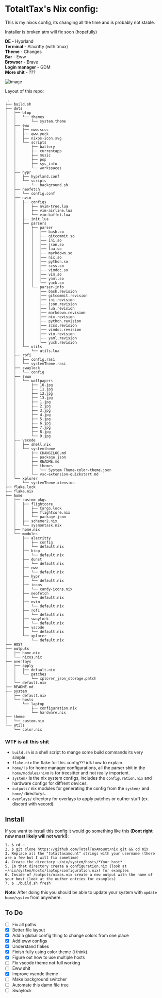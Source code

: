 # TotaltTax's Nix config:

This is my nixos config, its changing all the time and is probably not stable.

Installer is broken atm will fix soon (hopefully)

**DE** - Hyprland\
**Terminal** - Alacritty (with tmux)\
**Theme** - Changes\
**Bar** - Eww\
**Browser** - Brave\
**Login manager** - GDM\
**More shit** - ???

![image](https://github.com/TotalTaxAmount/nix/assets/64336456/0ce3764e-be0e-475a-8135-241fa65dd665)

Layout of this repo:

```
 .
├── build.sh
├── dots
│   ├── btop
│   │   └── themes
│   │       └── system.theme
│   ├── eww
│   │   ├── eww.scss
│   │   ├── eww.yuck
│   │   ├── nixos-icon.svg
│   │   └── scripts
│   │       ├── battery
│   │       ├── currentapp
│   │       ├── music
│   │       ├── pop
│   │       ├── sys_info
│   │       └── workspaces
│   ├── hypr
│   │   ├── hyprland.conf
│   │   └── scripts
│   │       └── background.sh
│   ├── neofetch
│   │   └── config.conf
│   ├── nvim
│   │   ├── configs
│   │   │   ├── nvim-tree.lua
│   │   │   ├── vim-airline.lua
│   │   │   └── vim-buffet.lua
│   │   ├── init.lua
│   │   ├── parsers
│   │   │   ├── parser
│   │   │   │   ├── bash.so
│   │   │   │   ├── gitcommit.so
│   │   │   │   ├── ini.so
│   │   │   │   ├── json.so
│   │   │   │   ├── lua.so
│   │   │   │   ├── markdown.so
│   │   │   │   ├── nix.so
│   │   │   │   ├── python.so
│   │   │   │   ├── scss.so
│   │   │   │   ├── vimdoc.so
│   │   │   │   ├── vim.so
│   │   │   │   ├── yaml.so
│   │   │   │   └── yuck.so
│   │   │   └── parser-info
│   │   │       ├── bash.revision
│   │   │       ├── gitcommit.revision
│   │   │       ├── ini.revision
│   │   │       ├── json.revision
│   │   │       ├── lua.revision
│   │   │       ├── markdown.revision
│   │   │       ├── nix.revision
│   │   │       ├── python.revision
│   │   │       ├── scss.revision
│   │   │       ├── vimdoc.revision
│   │   │       ├── vim.revision
│   │   │       ├── yaml.revision
│   │   │       └── yuck.revision
│   │   └── utils
│   │       └── utils.lua
│   ├── rofi
│   │   ├── config.rasi
│   │   └── systemTheme.rasi
│   ├── swaylock
│   │   └── config
│   ├── swww
│   │   └── wallpapers
│   │       ├── 10.jpg
│   │       ├── 11.jpg
│   │       ├── 12.jpg
│   │       ├── 13.jpg
│   │       ├── 1.jpg
│   │       ├── 2.jpg
│   │       ├── 3.jpg
│   │       ├── 4.jpg
│   │       ├── 5.jpg
│   │       ├── 6.jpg
│   │       ├── 7.jpg
│   │       ├── 8.jpg
│   │       └── 9.jpg
│   ├── vscode
│   │   ├── shell.nix
│   │   └── systemtheme
│   │       ├── CHANGELOG.md
│   │       ├── package.json
│   │       ├── README.md
│   │       ├── themes
│   │       │   └── System Theme-color-theme.json
│   │       └── vsc-extension-quickstart.md
│   └── xplorer
│       └── systemTheme.xtension
├── flake.lock
├── flake.nix
├── home
│   ├── custom-pkgs
│   │   ├── flightcore
│   │   │   ├── Cargo.lock
│   │   │   ├── flightcore.nix
│   │   │   └── package.json
│   │   ├── schemer2.nix
│   │   └── sysmontask.nix
│   ├── home.nix
│   └── modules
│       ├── alacritty
│       │   ├── config
│       │   └── default.nix
│       ├── btop
│       │   └── default.nix
│       ├── dunst
│       │   └── default.nix
│       ├── eww
│       │   └── default.nix
│       ├── hypr
│       │   └── default.nix
│       ├── icons
│       │   └── candy-icons.nix
│       ├── neofetch
│       │   └── default.nix
│       ├── nvim
│       │   └── default.nix
│       ├── rofi
│       │   └── default.nix
│       ├── swaylock
│       │   └── default.nix
│       ├── vscode
│       │   └── default.nix
│       └── xplorer
│           └── default.nix
├── HOST
├── outputs
│   ├── home.nix
│   └── nixos.nix
├── overlays
│   ├── apply
│   │   ├── default.nix
│   │   └── patches
│   │       └── xplorer_json_storage.patch
│   └── default.nix
├── README.md
├── system
│   ├── default.nix
│   └── hosts
│       └── laptop
│           ├── configuration.nix
│           └── hardware.nix
├── theme
│   └── custom.nix
└── utils
    └── color.nix
```
### WTF is all this shit
- `build.sh` is a shell script to mange some build commands its very simple.
- `flake.nix` the flake for this config??! idk how to explain.
- `home/` is for home manager configurations, all the parser shit in the `home/modules/nivm` is for treesitter and not really importent.
- `system/` is the nix system configs, includes the `configuration.nix` and hardware configs for diffrent devices.
- `outputs/` nix modules for generating the config from the `system/` and `home/` directorys.
- `overlays/` directory for overlays to apply patches or outher stuff (ex. discord with vecord)

## Install
If you want to install this config it would go something like this **(Dont right now most likely will not work!)**:
```
1. $ cd ~
2. $ git clone https://github.com/TotalTaxAmount/nix.git && cd nix
3. Replace all the "totaltaxamount" strings with your username (there are a few but I will fix sometime)
4. Create the directory ~/nix/system/hosts/*Your host*
5. In that directory create a configuration.nix (look at ~/nix/system/hosts/laptop/configuration.nix) for examples
6. Inside of /outputs/nixos.nix create a new output with the name of your host (look at the outher entries for examples)
7. $ ./build.sh fresh
```

**Note**: After doing this you should be able to update your system with `update home/system` from anywhere.

## To Do
- [ ] Fix all paths
- [x] Better file layout
- [x] Add a global config thing to change colors from one place
- [x] Add eww configs
- [x] Understand flakes
- [x] Finish fully using color theme (i think).
- [x] Figure out how to use multiple hosts
- [ ] Fix vscode theme not full working
- [ ] Eww shit
- [x] Improve vscode theme
- [ ] Make background switcher
- [ ] Automate this damn file tree
- [ ] Swaylock
